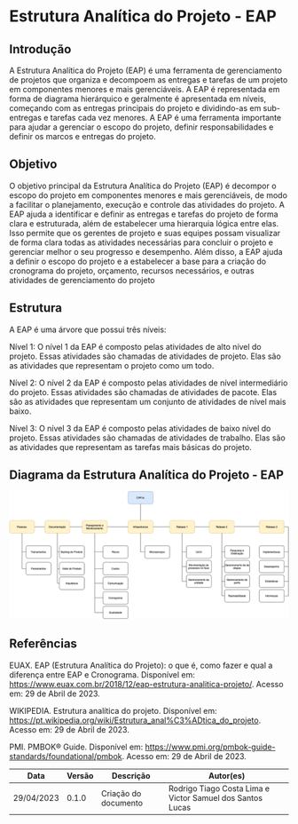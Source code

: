 
# Estrutura Analítica do Projeto - EAP

## Introdução 

A Estrutura Analítica do Projeto (EAP) é uma ferramenta de gerenciamento de projetos que organiza e decompoem as entregas e tarefas de um projeto em componentes menores e mais gerenciáveis. A EAP é representada em forma de diagrama hierárquico e geralmente é apresentada em níveis, começando com as entregas principais do projeto e dividindo-as em sub-entregas e tarefas cada vez menores. A EAP é uma ferramenta importante para ajudar a gerenciar o escopo do projeto, definir responsabilidades e definir os marcos e entregas do projeto.

## Objetivo

O objetivo principal da Estrutura Analítica do Projeto (EAP) é decompor o escopo do projeto em componentes menores e mais gerenciáveis, de modo a facilitar o planejamento, execução e controle das atividades do projeto. A EAP ajuda a identificar e definir as entregas e tarefas do projeto de forma clara e estruturada, além de estabelecer uma hierarquia lógica entre elas. Isso permite que os gerentes de projeto e suas equipes possam visualizar de forma clara todas as atividades necessárias para concluir o projeto e gerenciar melhor o seu progresso e desempenho. Além disso, a EAP ajuda a definir o escopo do projeto e a estabelecer a base para a criação do cronograma do projeto, orçamento, recursos necessários, e outras atividades de gerenciamento do projeto

## Estrutura
A EAP é uma árvore que possui três níveis:

Nível 1: O nível 1 da EAP é composto pelas atividades de alto nível do projeto. Essas atividades são chamadas de atividades de projeto. Elas são as atividades que representam o projeto como um todo.

Nível 2: O nível 2 da EAP é composto pelas atividades de nível intermediário do projeto. Essas atividades são chamadas de atividades de pacote. Elas são as atividades que representam um conjunto de atividades de nível mais baixo.

Nível 3: O nível 3 da EAP é composto pelas atividades de baixo nível do projeto. Essas atividades são chamadas de atividades de trabalho. Elas são as atividades que representam as tarefas mais básicas do projeto.

## Diagrama da Estrutura Analítica do Projeto - EAP

![Estrutura Analítica do Projeto - EAP](/assets/eap.png)

## Referências

EUAX. EAP (Estrutura Analítica do Projeto): o que é, como fazer e qual a diferença entre EAP e Cronograma. Disponível em: <https://www.euax.com.br/2018/12/eap-estrutura-analitica-projeto/>. Acesso em: 29 de Abril de 2023.

WIKIPEDIA. Estrutura analítica do projeto. Disponível em: <https://pt.wikipedia.org/wiki/Estrutura_anal%C3%ADtica_do_projeto>. Acesso em: 29 de Abril de 2023.

PMI. PMBOK® Guide. Disponível em: <https://www.pmi.org/pmbok-guide-standards/foundational/pmbok>. Acesso em: 29 de Abril de 2023.

| Data | Versão | Descrição | Autor(es) 
| ------------- | ------------- | ------------- | ------------- 
| 29/04/2023 | 0.1.0 | Criação do documento | Rodrigo Tiago Costa Lima e Victor Samuel dos Santos Lucas 

